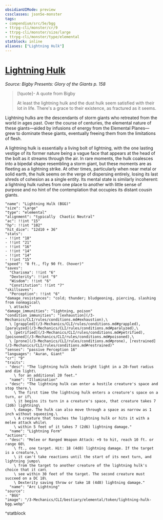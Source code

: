 ```yaml
---
obsidianUIMode: preview
cssclasses: json5e-monster
tags:
- compendium/src/5e/bgg
- ttrpg-cli/monster/cr/9
- ttrpg-cli/monster/size/large
- ttrpg-cli/monster/type/elemental
statblock: inline
aliases: ["Lightning Hulk"]
---
```

# [Lightning Hulk](3-Mechanics\CLI\bestiary\elemental/lightning-hulk-bgg.md)
*Source: Bigby Presents: Glory of the Giants p. 158*  

> [!quote]- A quote from Bigby  
> 
> At least the lightning hulk and the dust hulk seem satisfied with their lot in life. There's a grace to their existence, as fractured as it seems.

Lightning hulks are the descendants of storm giants who retreated from the world in ages past. Over the course of centuries, the elemental nature of these giants—aided by infusions of energy from the Elemental Planes—grew to dominate these giants, eventually freeing them from the limitations of flesh.

A lightning hulk is essentially a living bolt of lightning, with the one lasting vestige of its former nature being a vague face that appears at the head of the bolt as it streams through the air. In rare moments, the hulk coalesces into a bipedal shape resembling a storm giant, but these moments are as fleeting as a lightning strike. At other times, particularly when near metal or solid earth, the hulk seems on the verge of dispersing entirely, losing its last shreds of cohesion as a single entity. Its mental state is similarly incoherent: a lightning hulk rushes from one place to another with little sense of purpose and no hint of the contemplation that occupies its distant cousin giants.

```statblock
"name": "Lightning Hulk (BGG)"
"size": "Large"
"type": "elemental"
"alignment": "typically  Chaotic Neutral"
"ac": !!int "15"
"hp": !!int "102"
"hit_dice": "12d10 + 36"
"stats":
- !!int "18"
- !!int "21"
- !!int "16"
- !!int "14"
- !!int "14"
- !!int "15"
"speed": "0 ft., fly 90 ft. (hover)"
"saves":
  "Charisma": !!int "6"
  "Dexterity": !!int "9"
  "Wisdom": !!int "6"
  "Constitution": !!int "7"
"skillsaves":
  "Perception": !!int "6"
"damage_resistances": "cold; thunder; bludgeoning, piercing, slashing from nonmagical\
  \ attacks"
"damage_immunities": "lightning, poison"
"condition_immunities": "[exhaustion](/3-Mechanics/CLI/rules/conditions.md#exhaustion),\
  \ [grappled](/3-Mechanics/CLI/rules/conditions.md#grappled), [paralyzed](/3-Mechanics/CLI/rules/conditions.md#paralyzed),\
  \ [petrified](/3-Mechanics/CLI/rules/conditions.md#petrified), [poisoned](/3-Mechanics/CLI/rules/conditions.md#poisoned),\
  \ [prone](/3-Mechanics/CLI/rules/conditions.md#prone), [restrained](/3-Mechanics/CLI/rules/conditions.md#restrained)"
"senses": "passive Perception 16"
"languages": "Auran, Giant"
"cr": "9"
"traits":
- "desc": "The lightning hulk sheds bright light in a 20-foot radius and dim light\
    \ for an additional 20 feet."
  "name": "Illumination"
- "desc": "The lightning hulk can enter a hostile creature's space and stop there.\
    \ The first time the lightning hulk enters a creature's space on a turn, or if\
    \ it begins its turn in a creature's space, that creature takes 7 (2d6) lightning\
    \ damage. The hulk can also move through a space as narrow as 1 inch without squeezing.\
    \ A creature that touches the lightning hulk or hits it with a melee attack while\
    \ within 5 feet of it takes 7 (2d6) lightning damage."
  "name": "Lightning Form"
"actions":
- "desc": "Melee or Ranged Weapon Attack: +9 to hit, reach 10 ft. or range 60\
    \ ft., one target. Hit: 18 (4d8) lightning damage. If the target is a creature,\
    \ it can't take reactions until the start of its next turn, and lightning jumps\
    \ from the target to another creature of the lightning hulk's choice that it can\
    \ see within 30 feet of the target. The second creature must succeed on a DC 18\
    \ Dexterity saving throw or take 18 (4d8) lightning damage."
  "name": "Arc Lightning"
"source":
- "BGG"
"image": "/3-Mechanics/CLI/bestiary/elemental/token/lightning-hulk-bgg.webp"
```
^statblock